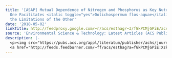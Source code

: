 ```yaml
---
title: '[ASAP] Mutual Dependence of Nitrogen and Phosphorus as Key Nutrient Elements:
  One Facilitates <italic toggle="yes">Dolichospermum flos-aquae</italic> to Overcome
  the Limitations of the Other'
date: '2018-05-02'
linkTitle: http://feedproxy.google.com/~r/acs/esthag/~3/fGkPCMjGPiE/acs.est.7b04992
source: 'Environmental Science & Technology: Latest Articles (ACS Publications)'
description: |-
  <p><img src="https://pubs.acs.org/appl/literatum/publisher/achs/journals/content/esthag/0/esthag.ahead-of-print/acs.est.7b04992/20180501/images/medium/es-2017-04992c_0006.gif" alt="TOC Graphic"/></p><div><cite>Environmental Science & Technology</cite></div><div>DOI: 10.1021/acs.est.7b04992</div><div class="feedflare">
  <a href="http://feeds.feedburner.com/~ff/acs/esthag?a=fGkPCMjGPiE:XzkcTXfvMCQ:yIl2AUoC8zA"><img src="http://feeds.feedburner.com/~ff/acs/esthag?d=yIl2AUoC8zA" border="0"></img></a>
---
```

